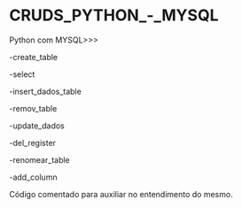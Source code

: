 # CRUDS_PYTHON_-_MYSQL
Python com MYSQL>>>

-create_table

-select

-insert_dados_table

-remov_table

-update_dados

-del_register

-renomear_table

-add_column

Código comentado para auxiliar no entendimento do mesmo.
